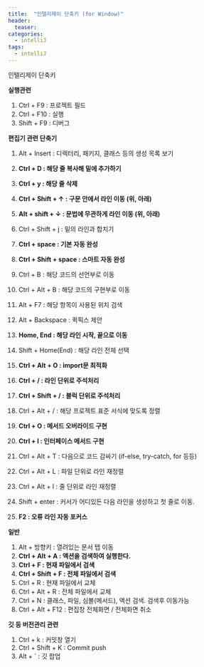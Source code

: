 ```yaml
---
title:  "인텔리제이 단축키 (for Window)"
header:
  teaser: 
categories: 
  - intelliJ
tags:
  - intelliJ
---
```


인텔리제이 단축키

**실행관련**
1. Ctrl + F9            : 프로젝트 필드
2. Ctrl + F10           : 실행
3. Shift + F9           : 디버그

**편집기 관련 단축기**

1. Alt + Insert         : 디렉터리, 패키지, 클래스 등의 생성 목록 보기
2. **Ctrl + D             : 해당 줄 복사해 밑에 추가하기**
3. **Ctrl + y             : 해당 줄 삭제**
4. **Ctrl + Shift + ↑     : 구문 안에서 라인 이동 (위, 아래)**
5. **Alt  + shift + ↓     : 문법에 무관하게 라인 이동 (위, 아래)**
6. Ctrl + Shift + j     : 밑의 라인과 합치기
7. **Ctrl + space         : 기본 자동 완성**
8. **Ctrl + Shift + space : 스마트 자동 완성**
9. Ctrl + B             : 해당 코드의 선언부로 이동
10. Ctrl + Alt + B      : 해당 코드의 구현부로 이동
11. Alt + F7            : 해당 항목이 사용된 위치 검색
12. Alt + Backspace     : 퀵픽스 제안
13. **Home, End           : 해당 라인 시작, 끝으로 이동**
14. Shift + Home(End)   : 해당 라인 전체 선택
16. **Ctrl + Alt + O      : import문 최적화**

17. **Ctrl + /            : 라인 단위로 주석처리**
18. **Ctrl + Shift + /    : 블럭 단위로 주석처리**
19. Ctrl + Alt + /      : 해당 프로젝트 표준 서식에 맞도록 정렬

20. **Ctrl + O            : 메서드 오버라이드 구현**
21. **Ctrl + I            : 인터페이스 메서드 구현**

22. Ctrl + Alt + T      : 다음으로 코드 감싸기 (if-else, try-catch, for 등등)
23. Ctrl + Alt + L      : 파일 단위로 라인 재정렬
24. Ctrl + Alt + I      : 줄 단위로 라인 재정렬
25. Shift + enter       : 커서가 어디있든 다음 라인을 생성하고 첫 줄로 이동.

26. **F2                  : 오류 라인 자동 포커스**


**일반**
1. Alt + 방향키         : 열려있는 문서 탭 이동
2. **Ctrl + Alt + A       : 액션을 검색하여 실행한다.**
3. **Ctrl + F             : 현재 파일에서 검색**
4. **Ctrl + Shift + F     : 전체 파일에서 검색**
5. Ctrl + R             : 현재 파일에서 교체
6. Ctrl + Alt + R       : 전체 파일에서 교체
7. Ctrl + N             : 클래스, 파일, 심볼(메서드), 액션 검색. 검색후 이동가능
8. Ctrl + Alt + F12     : 편집창 전체화면 / 전체화면 취소

**깃 등 버전관리 관련**
1. Ctrl + k             : 커밋창 열기
2. Ctrl + Shift + K     : Commit push
3. Alt + `              : 깃 팝업